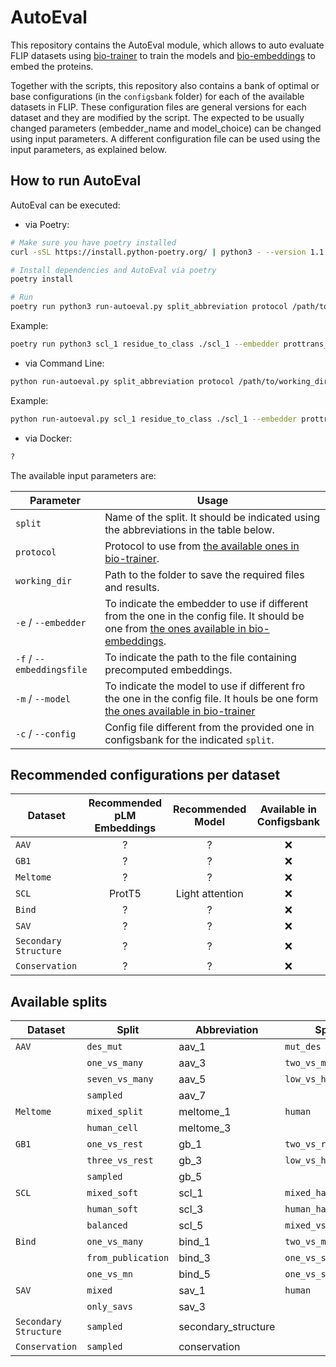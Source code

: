 # AutoEval

This repository contains the AutoEval module, which allows to auto evaluate FLIP datasets using [bio-trainer](https://github.com/sacdallago/biotrainer) to train the models and [bio-embeddings](https://github.com/sacdallago/bio_embeddings) to embed the proteins.

Together with the scripts, this repository also contains a bank of optimal or base configurations (in the `configsbank` folder) for each of the available datasets in FLIP. These configuration files are general versions for each dataset and they are modified by the script. The expected to be usually changed parameters (embedder_name and model_choice) can be changed using input parameters. A different configuration file can be used using the input parameters, as explained below.

## How to run AutoEval

AutoEval can be executed:

- via Poetry:
```bash
# Make sure you have poetry installed
curl -sSL https://install.python-poetry.org/ | python3 - --version 1.1.13

# Install dependencies and AutoEval via poetry
poetry install

# Run
poetry run python3 run-autoeval.py split_abbreviation protocol /path/to/working_directory [--embedder embedder_name] [--model model_name] [--config config_name]
```

Example:
```bash
poetry run python3 scl_1 residue_to_class ./scl_1 --embedder prottrans_t5_xl_u50 --model CNN
```

- via Command Line:

```bash
python run-autoeval.py split_abbreviation protocol /path/to/working_directory [--embedder embedder_name] [--embeddingsfile embeddings_path] [--model model_name] [--config config_name]
```

Example:
```bash
python run-autoeval.py scl_1 residue_to_class ./scl_1 --embedder prottrans_t5_xl_u50 --model CNN
```

- via Docker:

```bash
?
```

The available input parameters are:

| Parameter | Usage |
| --- | --- |
| `split` | Name of the split. It should be indicated using the abbreviations in the table below. |
| `protocol` | Protocol to use from [the available ones in bio-trainer](https://github.com/sacdallago/biotrainer/blob/main/README.md). |
| `working_dir` | Path to the folder to save the required files and results. |
| `-e` / `--embedder` | To indicate the embedder to use if different from the one in the config file. It should be one from [the ones available in bio-embeddings](https://docs.bioembeddings.com/v0.2.3/api/bio_embeddings.embed.html). |
| `-f` / `--embeddingsfile` | To indicate the path to the file containing precomputed embeddings. |
| `-m` / `--model` | To indicate the model to use if different fro the one in the config file. It houls be one form [the ones available in bio-trainer](https://github.com/sacdallago/biotrainer/tree/main/biotrainer/models) |
| `-c` / `--config` | Config file different from the provided one in configsbank for the indicated `split`. |

## Recommended configurations per dataset

| Dataset | Recommended pLM Embeddings | Recommended Model | Available in Configsbank |
| --- | :---: | :---: | :---: |
| `AAV` | ? | ? | ❌ |
| `GB1` | ? | ? | ❌ |
| `Meltome` | ? | ? | ❌ |
| `SCL` | ProtT5 | Light attention | ❌ |
| `Bind` | ? | ? | ❌ |
| `SAV` | ? | ? | ❌ |
| `Secondary Structure` | ? | ? | ❌ |
| `Conservation` | ? | ? | ❌ |

## Available splits

| Dataset | Split | Abbreviation | Split | Abbreviation | 
| --- | --- | --- | --- | --- |
| `AAV` | `des_mut` | aav_1 | `mut_des` | aav_2 |
|  | `one_vs_many` | aav_3 | `two_vs_many` | aav_4 |
|  | `seven_vs_many` | aav_5 | `low_vs_high` | aav_6 |
|  | `sampled` | aav_7 |  |  |
| `Meltome` | `mixed_split` | meltome_1 | `human` | meltome_2 |
|  | `human_cell` | meltome_3 |  |  |
| `GB1` | `one_vs_rest` | gb_1 | `two_vs_rest` | gb_2 |
|  | `three_vs_rest` | gb_3 | `low_vs_high` | gb_4 |
|  | `sampled` | gb_5 |  |  |
| `SCL` | `mixed_soft` | scl_1 | `mixed_hard` | scl_2 |
|  | `human_soft` | scl_3 | `human_hard` | scl_4 |
|  | `balanced` | scl_5 | `mixed_vs_human_2` | scl_6 |
| `Bind` | `one_vs_many` | bind_1 | `two_vs_many` | bind_2 |
|  | `from_publication` | bind_3 | `one_vs_sm` | bind_4 |
|  | `one_vs_mn` | bind_5 | `one_vs_sn` | bind_6 |
| `SAV` | `mixed` | sav_1 | `human` | sav_2 |
|  | `only_savs` | sav_3 |  |  |
| `Secondary Structure` | `sampled` | secondary_structure |  |  |
| `Conservation` | `sampled` | conservation |  |  |